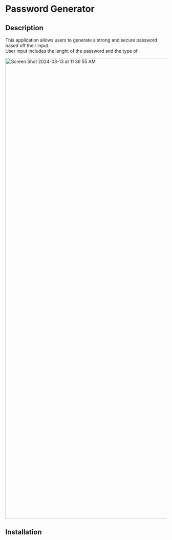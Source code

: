 # Password Generator

## Description

This application allows users to generate a strong and secure password based off their input.  
User input includes the lenght of the password and the type of

<img width="1440" alt="Screen Shot 2024-03-13 at 11 36 55 AM" src="https://github.com/David-Nosach/Password-Generator/assets/91391933/be320715-1628-4e96-a7a1-5c0729690d7a">

## Installation
